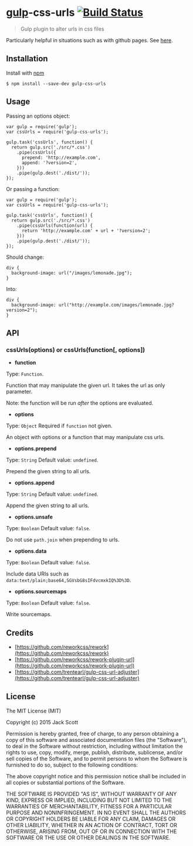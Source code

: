 # [gulp](https://github.com/gulpjs/gulp)-css-urls [![Build Status](https://travis-ci.org/jackrobertscott/gulp-css-urls.svg?branch=master)](https://travis-ci.org/jackrobertscott/gulp-css-urls)
> Gulp plugin to alter urls in css files

Particularly helpful in situations such as with github pages. See [here](http://stackoverflow.com/questions/16316311/github-pages-and-relative-paths).

## Installation
Install with [npm](https://npmjs.org/package/gulp-css-urls)

```
$ npm install --save-dev gulp-css-urls
```

## Usage
Passing an options object:

```
var gulp = require('gulp');
var cssUrls = require('gulp-css-urls');

gulp.task('cssUrls', function() {
  return gulp.src('./src/*.css')
    .pipe(cssUrls({
      prepend: 'http://example.com',
      append: '?version=2',
    }))
    .pipe(gulp.dest('./dist/'));
});
```

Or passing a function:

```
var gulp = require('gulp');
var cssUrls = require('gulp-css-urls');

gulp.task('cssUrls', function() {
  return gulp.src('./src/*.css')
    .pipe(cssUrls(function(url) {
      return 'http://example.com' + url + '?version=2';
    }))
    .pipe(gulp.dest('./dist/'));
});
```

Should change:

```
div {
  background-image: url("/images/lemonade.jpg");
}
```

Into:

```
div {
  background-image: url("http://example.com/images/lemonade.jpg?version=2");
}
```

## API
### cssUrls(options) or cssUrls(function[, options])
- **function**

Type: `Function`.

Function that may manipulate the given url. It takes the url as only parameter.

Note: the function will be run *after* the options are evaluated.
- **options**

Type: `Object` Required if `function` not given.

An object with options or a function that may manipulate css urls.
- **options.prepend**

Type: `String` Default value: `undefined`.

Prepend the given string to all urls.
- **options.append**

Type: `String` Default value: `undefined`.

Append the given string to all urls.
- **options.unsafe**

Type: `Boolean` Default value: `false`.

Do not use `path.join` when prepending to urls.
- **options.data**

Type: `Boolean` Default value: `false`.

Include data URIs such as `data:text/plain;base64,SGVsbG8sIFdvcmxkIQ%3D%3D`.
- **options.sourcemaps**

Type: `Boolean` Default value: `false`.

Write sourcemaps.

## Credits
- [https://github.com/reworkcss/rework](https://github.com/reworkcss/rework)
- [https://github.com/reworkcss/rework-plugin-url](https://github.com/reworkcss/rework-plugin-url)
- [https://github.com/trentearl/gulp-css-url-adjuster](https://github.com/trentearl/gulp-css-url-adjuster)

## License
The MIT License (MIT)

Copyright (c) 2015 Jack Scott

Permission is hereby granted, free of charge, to any person obtaining a copy of this software and associated documentation files (the "Software"), to deal in the Software without restriction, including without limitation the rights to use, copy, modify, merge, publish, distribute, sublicense, and/or sell copies of the Software, and to permit persons to whom the Software is furnished to do so, subject to the following conditions:

The above copyright notice and this permission notice shall be included in all copies or substantial portions of the Software.

THE SOFTWARE IS PROVIDED "AS IS", WITHOUT WARRANTY OF ANY KIND, EXPRESS OR IMPLIED, INCLUDING BUT NOT LIMITED TO THE WARRANTIES OF MERCHANTABILITY, FITNESS FOR A PARTICULAR PURPOSE AND NONINFRINGEMENT. IN NO EVENT SHALL THE AUTHORS OR COPYRIGHT HOLDERS BE LIABLE FOR ANY CLAIM, DAMAGES OR OTHER LIABILITY, WHETHER IN AN ACTION OF CONTRACT, TORT OR OTHERWISE, ARISING FROM, OUT OF OR IN CONNECTION WITH THE SOFTWARE OR THE USE OR OTHER DEALINGS IN THE SOFTWARE.
